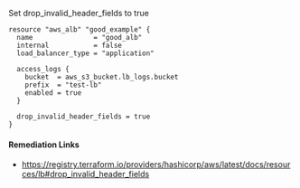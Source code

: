 
Set drop_invalid_header_fields to true

```hcl
resource "aws_alb" "good_example" {
  name               = "good_alb"
  internal           = false
  load_balancer_type = "application"
  
  access_logs {
    bucket  = aws_s3_bucket.lb_logs.bucket
    prefix  = "test-lb"
    enabled = true
  }
  
  drop_invalid_header_fields = true
}
```

#### Remediation Links
 - https://registry.terraform.io/providers/hashicorp/aws/latest/docs/resources/lb#drop_invalid_header_fields
        